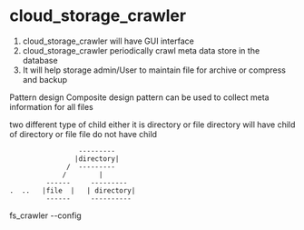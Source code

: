 # cloud_storage_crawler
1. cloud_storage_crawler will have GUI interface
2. cloud_storage_crawler periodically crawl meta data store in the database
3. It will help storage admin/User to maintain file for archive or compress and backup

Pattern design
    Composite design pattern can be used to collect meta information for all files

two different type of child either it is directory or file
directory will have child of directory or file
file do not have child

                     ---------
                    |directory|
                  /  ---------
                 /        |
             ------     ---------
    .  ..   |file  |   | directory|
             ------     ----------


fs_crawler --config <config file>

